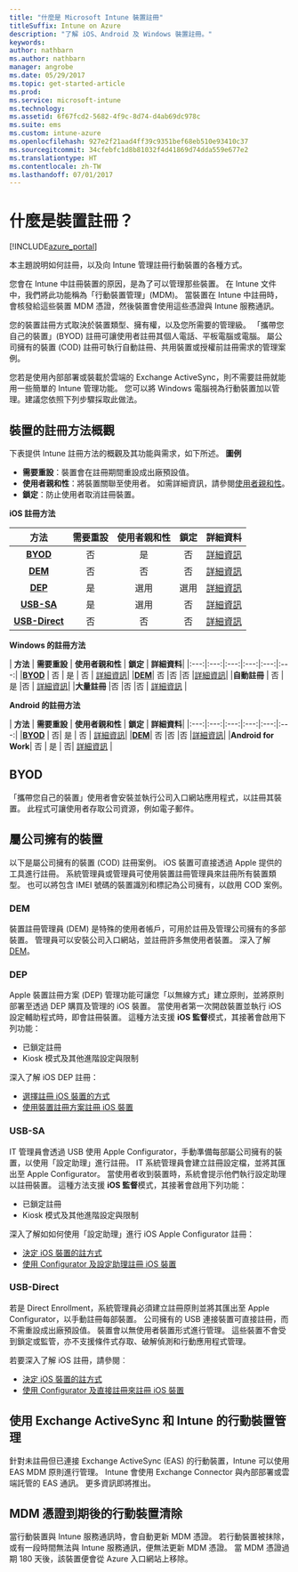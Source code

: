 ```yaml
---
title: "什麼是 Microsoft Intune 裝置註冊"
titleSuffix: Intune on Azure
description: "了解 iOS、Android 及 Windows 裝置註冊。"
keywords: 
author: nathbarn
ms.author: nathbarn
manager: angrobe
ms.date: 05/29/2017
ms.topic: get-started-article
ms.prod: 
ms.service: microsoft-intune
ms.technology: 
ms.assetid: 6f67fcd2-5682-4f9c-8d74-d4ab69dc978c
ms.suite: ems
ms.custom: intune-azure
ms.openlocfilehash: 927e2f21aad4ff39c9351bef68eb510e93410c37
ms.sourcegitcommit: 34cfebfc1d8b81032f4d41869d74dda559e677e2
ms.translationtype: HT
ms.contentlocale: zh-TW
ms.lasthandoff: 07/01/2017
---
```

# <a name="what-is-device-enrollment"></a>什麼是裝置註冊？
[!INCLUDE[azure_portal](./includes/azure_portal.md)]

本主題說明如何註冊，以及向 Intune 管理註冊行動裝置的各種方式。

您會在 Intune 中註冊裝置的原因，是為了可以管理那些裝置。 在 Intune 文件中，我們將此功能稱為「行動裝置管理」(MDM)。 當裝置在 Intune 中註冊時，會核發給這些裝置 MDM 憑證，然後裝置會使用這些憑證與 Intune 服務通訊。

您的裝置註冊方式取決於裝置類型、擁有權，以及您所需要的管理級。 「攜帶您自己的裝置」(BYOD) 註冊可讓使用者註冊其個人電話、平板電腦或電腦。 屬公司擁有的裝置 (COD) 註冊可執行自動註冊、共用裝置或授權前註冊需求的管理案例。

您若是使用內部部署或裝載於雲端的 Exchange ActiveSync，則不需要註冊就能用一些簡單的 Intune 管理功能。 您可以將 Windows 電腦視為行動裝置加以管理。建議您依照下列步驟採取此做法。


## <a name="overview-of-device-enrollment-methods"></a>裝置的註冊方法概觀

下表提供 Intune 註冊方法的概觀及其功能與需求，如下所述。
**圖例**

- **需要重設**：裝置會在註冊期間重設成出廠預設值。
- **使用者親和性**：將裝置關聯至使用者。 如需詳細資訊，請參閱[使用者親和性](device-enrollment-program-enroll-ios.md)。
- **鎖定**：防止使用者取消註冊裝置。

**iOS 註冊方法**

| **方法** |  **需要重設** |    **使用者親和性**   |   **鎖定** | **詳細資料** |
|:---:|:---:|:---:|:---:|:---:|
|**[BYOD](#byod)** | 否|    是 |   否 | [詳細資訊](./apple-mdm-push-certificate-get.md)|
|**[DEM](#dem)**|   否 |否 |否  | [詳細資訊](./device-enrollment-program-enroll-ios.md)|
|**[DEP](#dep)**|   是 |   選用 |  選用|[詳細資訊](./device-enrollment-program-enroll-ios.md)|
|**[USB-SA](#usb-sa)**| 是 |   選用 |  否| [詳細資訊](./apple-configurator-setup-assistant-enroll-ios.md)|
|**[USB-Direct](#usb-direct)**| 否 |    否  | 否|[詳細資訊](./apple-configurator-direct-enroll-ios.md)|

**Windows 的註冊方法**

| **方法** |  **需要重設** |    **使用者親和性**   |   **鎖定** | **詳細資料**|
|:---:|:---:|:---:|:---:|:---:|:---:|
|**[BYOD](#byod)** | 否 |   是 |   否 | [詳細資訊](windows-enroll.md)|
|**[DEM](#dem)**|   否 |否 |否  |[詳細資訊](device-enrollment-manager-enroll.md)|
|**自動註冊** | 否 |是 |否 | [詳細資訊](./windows-enroll.md#enable-windows-10-automatic-enrollment)|
|**大量註冊** |否 |否 |否 | [詳細資訊](./windows-bulk-enroll.md) |

**Android 的註冊方法**

| **方法** |  **需要重設** |    **使用者親和性**   |   **鎖定** | **詳細資料**|
|:---:|:---:|:---:|:---:|:---:|:---:|
|**[BYOD](#byod)** | 否|    是 |   否 | [詳細資訊](./android-enroll.md)|
|**[DEM](#dem)**|   否 |否 |否  |[詳細資訊](./device-enrollment-program-enroll-ios.md)|
|**Android for Work**| 否 | 是 | 否| [詳細資訊](./android-enroll.md#enable-enrollment-of-android-for-work-devices) |


## <a name="byod"></a>BYOD
「攜帶您自己的裝置」使用者會安裝並執行公司入口網站應用程式，以註冊其裝置。 此程式可讓使用者存取公司資源，例如電子郵件。

## <a name="corporate-owned-devices"></a>屬公司擁有的裝置
以下是屬公司擁有的裝置 (COD) 註冊案例。 iOS 裝置可直接透過 Apple 提供的工具進行註冊。 系統管理員或管理員可使用裝置註冊管理員來註冊所有裝置類型。 也可以將包含 IMEI 號碼的裝置識別和標記為公司擁有，以啟用 COD 案例。

### <a name="dem"></a>DEM
裝置註冊管理員 (DEM) 是特殊的使用者帳戶，可用於註冊及管理公司擁有的多部裝置。 管理員可以安裝公司入口網站，並註冊許多無使用者裝置。 深入了解 [DEM](./device-enrollment-manager-enroll.md)。

### <a name="dep"></a>DEP
Apple 裝置註冊方案 (DEP) 管理功能可讓您「以無線方式」建立原則，並將原則部署至透過 DEP 購買及管理的 iOS 裝置。 當使用者第一次開啟裝置並執行 iOS 設定輔助程式時，即會註冊裝置。 這種方法支援 **iOS 監督**模式，其接著會啟用下列功能：

  - 已鎖定註冊
  - Kiosk 模式及其他進階設定與限制

深入了解 iOS DEP 註冊：

- [選擇註冊 iOS 裝置的方式](enrollment-method-choose-ios.md)
- [使用裝置註冊方案註冊 iOS 裝置](device-enrollment-program-enroll-ios.md)

### <a name="usb-sa"></a>USB-SA
IT 管理員會透過 USB 使用 Apple Configurator，手動準備每部屬公司擁有的裝置，以使用「設定助理」進行註冊。 IT 系統管理員會建立註冊設定檔，並將其匯出至 Apple Configurator。 當使用者收到裝置時，系統會提示他們執行設定助理以註冊裝置。 這種方法支援 **iOS 監督**模式，其接著會啟用下列功能：
  - 已鎖定註冊
  - Kiosk 模式及其他進階設定與限制

深入了解如如何使用「設定助理」進行 iOS Apple Configurator 註冊：

- [決定 iOS 裝置的註方式](enrollment-method-choose-ios.md)
- [使用 Configurator 及設定助理註冊 iOS 裝置](apple-configurator-setup-assistant-enroll-ios.md)

### <a name="usb-direct"></a>USB-Direct
若是 Direct Enrollment，系統管理員必須建立註冊原則並將其匯出至 Apple Configurator，以手動註冊每部裝置。 公司擁有的 USB 連接裝置可直接註冊，而不需重設成出廠預設值。 裝置會以無使用者裝置形式進行管理。 這些裝置不會受到鎖定或監管，亦不支援條件式存取、破解偵測和行動應用程式管理。

若要深入了解 iOS 註冊，請參閱︰

- [決定 iOS 裝置的註方式](enrollment-method-choose-ios.md)
- [使用 Configurator 及直接註冊來註冊 iOS 裝置](apple-configurator-direct-enroll-ios.md)

## <a name="mobile-device-management-with-exchange-activesync-and-intune"></a>使用 Exchange ActiveSync 和 Intune 的行動裝置管理
針對未註冊但已連接 Exchange ActiveSync (EAS) 的行動裝置，Intune 可以使用 EAS MDM 原則進行管理。 Intune 會使用 Exchange Connector 與內部部署或雲端託管的 EAS 通訊。 更多資訊即將推出。

## <a name="mobile-device-cleanup-after-mdm-certificate-expiration"></a>MDM 憑證到期後的行動裝置清除

當行動裝置與 Intune 服務通訊時，會自動更新 MDM 憑證。 若行動裝置被抹除，或有一段時間無法與 Intune 服務通訊，便無法更新 MDM 憑證。 當 MDM 憑證過期 180 天後，該裝置便會從 Azure 入口網站上移除。
